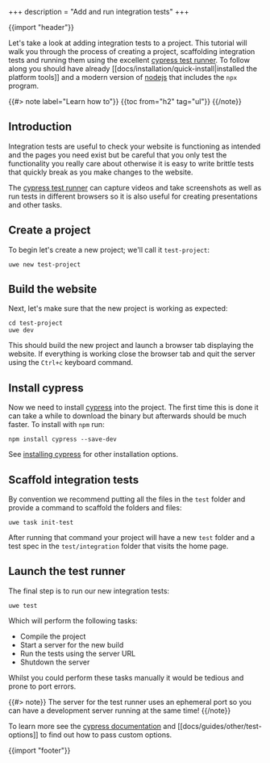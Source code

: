+++
description = "Add and run integration tests"
+++

{{import "header"}}

Let's take a look at adding integration tests to a project. This tutorial will walk you through the process of creating a project, scaffolding integration tests and running them using the excellent [cypress test runner][cypress]. To follow along you should have already [[docs/installation/quick-install|installed the platform tools]] and a modern version of [nodejs][] that includes the `npx` program.

{{#> note label="Learn how to"}}
{{toc from="h2" tag="ul"}}
{{/note}}

## Introduction

Integration tests are useful to check your website is functioning as intended and the pages you need exist but be careful that you only test the functionality you really care about otherwise it is easy to write brittle tests that quickly break as you make changes to the website.

The [cypress test runner][cypress] can capture videos and take screenshots as well as run tests in different browsers so it is also useful for creating presentations and other tasks.

## Create a project

To begin let's create a new project; we'll call it `test-project`:

```
uwe new test-project
```

## Build the website

Next, let's make sure that the new project is working as expected:

```
cd test-project
uwe dev
```

This should build the new project and launch a browser tab displaying the website. If everything is working close the browser tab and quit the server using the `Ctrl+c` keyboard command.

## Install cypress

Now we need to install [cypress][] into the project. The first time this is done it can take a while to download the binary but afterwards should be much faster. To install with `npm` run:

```
npm install cypress --save-dev
```

See [installing cypress][] for other installation options.

## Scaffold integration tests

By convention we recommend putting all the files in the `test` folder and provide a command to scaffold the folders and files:

```
uwe task init-test
```

After running that command your project will have a new `test` folder and a test spec in the `test/integration` folder that visits the home page.

## Launch the test runner

The final step is to run our new integration tests:

```
uwe test
```

Which will perform the following tasks:

* Compile the project
* Start a server for the new build
* Run the tests using the server URL
* Shutdown the server

Whilst you could perform these tasks manually it would be tedious and prone to port errors.

{{#> note}}
The server for the test runner uses an ephemeral port so you can have a development server running at the same time!
{{/note}}

To learn more see the [cypress documentation][] and [[docs/guides/other/test-options]] to find out how to pass custom options.

{{import "footer"}}

[cypress]: https://www.cypress.io/
[installing cypress]: https://docs.cypress.io/guides/getting-started/installing-cypress.html
[cypress documentation]: https://docs.cypress.io/
[nodejs]: https://nodejs.org
